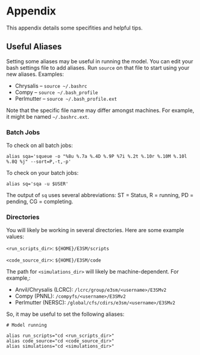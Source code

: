 # Appendix

This appendix details some specifities and helpful tips.

## Useful Aliases

Setting some aliases may be useful in running the model. You can edit your bash settings file to add aliases. Run `source` on that file to start using your new aliases. Examples:

- Chrysalis – `source ~/.bashrc`
- Compy – `source ~/.bash_profile`
- Perlmutter – `source ~/.bash_profile.ext`

Note that the specific file name may differ amongst machines. For example, it might be named `~/.bashrc.ext`.

### Batch Jobs

To check on all batch jobs:

`alias sqa='squeue -o "%8u %.7a %.4D %.9P %7i %.2t %.10r %.10M %.10l %.8Q %j" --sort=P,-t,-p'`

To check on your batch jobs:

`alias sq='sqa -u $USER'`

The output of `sq` uses several abbreviations: ST = Status, R = running, PD = pending, CG = completing.

### Directories

You will likely be working in several directories. Here are some example values:

`<run_scripts_dir>`: `${HOME}/E3SM/scripts`

`<code_source_dir>`: `${HOME}/E3SM/code`

The path for `<simulations_dir>` will likely be machine-dependent. For example,:

- Anvil/Chrysalis (LCRC): `/lcrc/group/e3sm/<username>/E3SMv2`
- Compy (PNNL): `/compyfs/<username>/E3SMv2`
- Perlmutter (NERSC): `/global/cfs/cdirs/e3sm/<username>/E3SMv2`

So, it may be useful to set the following aliases:

```shell
# Model running

alias run_scripts="cd <run_scripts_dir>"
alias code_source="cd <code_source_dir>"
alias simulations="cd <simulations_dir>"
```
